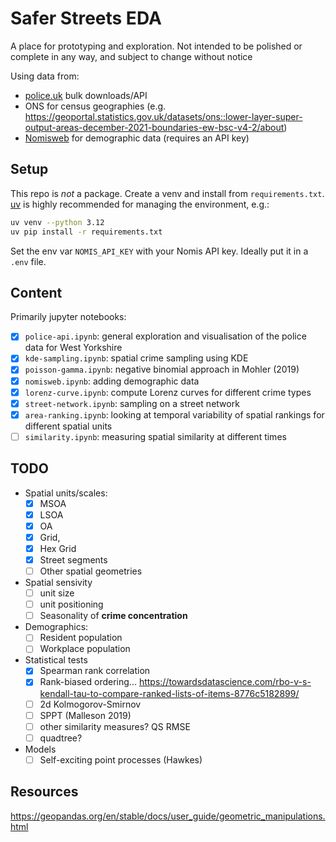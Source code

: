 # Safer Streets EDA

A place for prototyping and exploration. Not intended to be polished or complete in any way, and subject to change without notice

Using data from:

- [police.uk](https://data.police.uk/) bulk downloads/API
- ONS for census geographies (e.g. https://geoportal.statistics.gov.uk/datasets/ons::lower-layer-super-output-areas-december-2021-boundaries-ew-bsc-v4-2/about)
- [Nomisweb](https://www.nomisweb.co.uk/) for demographic data (requires an API key)

## Setup

This repo is *not* a package. Create a venv and install from `requirements.txt`. [uv](https://docs.astral.sh/uv/) is highly recommended for managing the environment, e.g.:

```sh
uv venv --python 3.12
uv pip install -r requirements.txt
```

Set the env var `NOMIS_API_KEY` with your Nomis API key. Ideally put it in a `.env` file.

## Content

Primarily jupyter notebooks:

- [X] `police-api.ipynb`: general exploration and visualisation of the police data for West Yorkshire
- [X] `kde-sampling.ipynb`: spatial crime sampling using KDE
- [X] `poisson-gamma.ipynb`: negative binomial approach in Mohler (2019)
- [X] `nomisweb.ipynb`: adding demographic data
- [X] `lorenz-curve.ipynb`: compute Lorenz curves for different crime types
- [X] `street-network.ipynb`: sampling on a street network
- [X] `area-ranking.ipynb`: looking at temporal variability of spatial rankings for different spatial units
- [ ] `similarity.ipynb`: measuring spatial similarity at different times

## TODO

- Spatial units/scales:
  - [X] MSOA
  - [X] LSOA
  - [X] OA
  - [X] Grid,
  - [X] Hex Grid
  - [X] Street segments
  - [ ] Other spatial geometries

- Spatial sensivity
  - [ ] unit size
  - [ ] unit positioning
  - [ ] Seasonality of **crime concentration**

- Demographics:
  - [ ] Resident population
  - [ ] Workplace population

- Statistical tests
  - [X] Spearman rank correlation
  - [X] Rank-biased ordering... https://towardsdatascience.com/rbo-v-s-kendall-tau-to-compare-ranked-lists-of-items-8776c5182899/
  - [ ] 2d Kolmogorov-Smirnov
  - [ ] SPPT (Malleson 2019)
  - [ ] other similarity measures? QS RMSE
  - [ ] quadtree?

- Models
  - [ ] Self-exciting point processes (Hawkes)

## Resources

https://geopandas.org/en/stable/docs/user_guide/geometric_manipulations.html